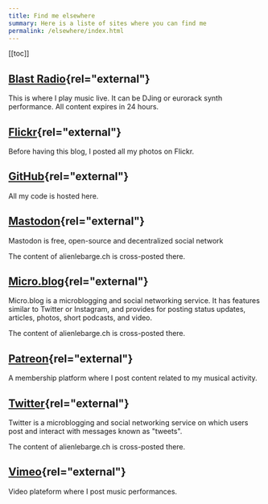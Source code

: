 ```yaml
---
title: Find me elsewhere
summary: Here is a liste of sites where you can find me
permalink: /elsewhere/index.html
---
```


[[toc]]

## [Blast Radio](https://blastradio.com/alienlebarge){rel="external"}

This is where I play music live. It can be DJing or eurorack synth performance.
All content expires in 24 hours.

## [Flickr](https://www.flickr.com/photos/alienlebarge){rel="external"}

Before having this blog, I posted all my photos on Flickr.

## [GitHub](https://github.com/alienlebarge){rel="external"}

All my code is hosted here.

## [Mastodon](https://mastodon.social/@alienlebarge){rel="external"}

Mastodon is free, open-source and decentralized social network

The content of alienlebarge.ch is cross-posted there.

## [Micro.blog](https://micro.blog/alienlebarge){rel="external"}

Micro.blog is a microblogging and social networking service. It has features similar to Twitter or Instagram, and provides for posting status updates, articles, photos, short podcasts, and video.

The content of alienlebarge.ch is cross-posted there.

## [Patreon](https://www.patreon.com/bePatron?u=10910199){rel="external"}

A membership platform where I post content related to my musical activity.

## [Twitter](https://twitter.com/alienlebarge){rel="external"}

Twitter is a microblogging and social networking service on which users post and interact with messages known as "tweets".

The content of alienlebarge.ch is cross-posted there.

## [Vimeo](https://www.vimeo.com/alienlebarge){rel="external"}

Video plateform where I post music performances.
